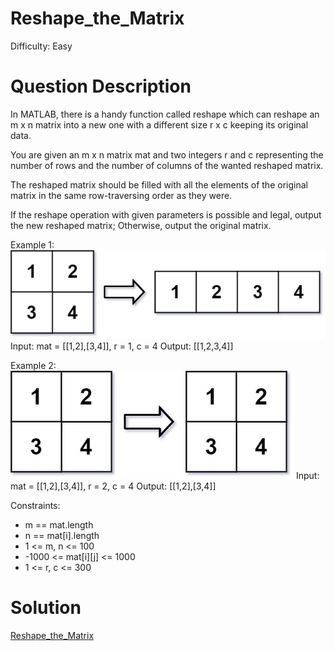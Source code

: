
# Reshape_the_Matrix

Difficulty: Easy

# Question Description

In MATLAB, there is a handy function called reshape which can reshape an m x n matrix into a new one with a different size r x c keeping its original data.

You are given an m x n matrix mat and two integers r and c representing the number of rows and the number of columns of the wanted reshaped matrix.

The reshaped matrix should be filled with all the elements of the original matrix in the same row-traversing order as they were.

If the reshape operation with given parameters is possible and legal, output the new reshaped matrix; Otherwise, output the original matrix.

Example 1:
![alt text](image.png)
Input: mat = [[1,2],[3,4]], r = 1, c = 4
Output: [[1,2,3,4]]

Example 2:
![alt text](image-1.png)
Input: mat = [[1,2],[3,4]], r = 2, c = 4
Output: [[1,2],[3,4]] 

Constraints:

- m == mat.length
- n == mat[i].length
- 1 <= m, n <= 100
- -1000 <= mat[i][j] <= 1000
- 1 <= r, c <= 300

# Solution

[Reshape_the_Matrix]([566]Reshape_the_Matrix.py)

    